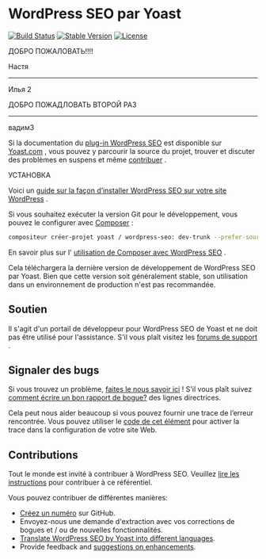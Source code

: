 # WordPress SEO par Yoast

[![Build Status](https://api.travis-ci.org/Yoast/wordpress-seo.png?branch=master)](https://travis-ci.org/Yoast/wordpress-seo)
[![Stable Version](https://poser.pugx.org/yoast/wordpress-seo/v/stable.svg)](https://packagist.org/packages/yoast/wordpress-seo)
[![License](https://poser.pugx.org/yoast/wordpress-seo/license.svg)](https://packagist.org/packages/yoast/wordpress-seo)

ДОБРО ПОЖАЛОВАТЬ!!!!

Настя

---

Илья 2

ДОБРО ПОЖАДЛОВАТЬ ВТОРОЙ РАЗ

---

вадим3

Si la documentation du [plug-in WordPress SEO](https://yoast.com/wordpress/seo/) est disponible sur [Yoast.com](https://yoast.com/) , vous pouvez y parcourir la source du projet, trouver et discuter des problèmes en suspens et même [contribuer](https://github.com/yoast/wordpress-seo/blob/master/CONTRIBUTING.md) .

УСТАНОВКА

Voici un [guide sur la façon d’installer WordPress SEO sur votre site WordPress](https://yoast.com/wordpress/seo/installation/) .

Si vous souhaitez exécuter la version Git pour le développement, vous pouvez le configurer avec [Composer](https://getcomposer.org/) :

```bash
compositeur créer-projet yoast / wordpress-seo: dev-trunk --prefer-source --keep-vcs
```

En savoir plus sur l' [utilisation de Composer avec WordPress SEO](https://github.com/Yoast/wordpress-seo/wiki/Using-Composer) .

Cela téléchargera la dernière version de développement de WordPress SEO par Yoast. Bien que cette version soit généralement stable, son utilisation dans un environnement de production n'est pas recommandée.

## Soutien

Il s'agit d'un portail de développeur pour WordPress SEO de Yoast et ne doit pas être utilisé pour l'assistance. S'il vous plaît visitez les [forums de support](https://wordpress.org/support/plugin/wordpress-seo) .

## Signaler des bugs

Si vous trouvez un problème, [faites le nous savoir ici](https://github.com/yoast/wordpress-seo/issues/new) ! S'il vous plaît suivez [comment écrire un bon rapport de bogue?](http://kb.yoast.com/article/180-how-to-write-a-good-bug-report) des lignes directrices.

Cela peut nous aider beaucoup si vous pouvez fournir une trace de l’erreur rencontrée. Vous pouvez utiliser le [code de cet élément](https://gist.github.com/jrfnl/5925642) pour activer la trace dans la configuration de votre site Web.

## Contributions

Tout le monde est invité à contribuer à WordPress SEO. Veuillez [lire les instructions](https://github.com/yoast/wordpress-seo/blob/master/CONTRIBUTING.md) pour contribuer à ce référentiel.

Vous pouvez contribuer de différentes manières:

- [Créez un numéro](https://github.com/yoast/wordpress-seo/issues) sur GitHub.
- Envoyez-nous une demande d'extraction avec vos corrections de bogues et / ou de nouvelles fonctionnalités.
- [Translate WordPress SEO by Yoast into different languages](http://translate.yoast.com/projects/wordpress-seo/).
- Provide feedback and [suggestions on enhancements](https://github.com/yoast/wordpress-seo/issues?direction=desc&labels=Enhancement&page=1&sort=created&state=open).

